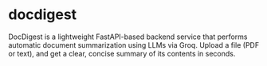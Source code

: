 # docdigest
DocDigest is a lightweight FastAPI-based backend service that performs automatic document summarization using LLMs via Groq. Upload a file (PDF or text), and get a clear, concise summary of its contents in seconds.
